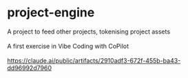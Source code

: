 # project-engine
A project to feed other projects, tokenising project assets<br><br>
A first exercise in Vibe Coding with CoPilot<br><br>
https://claude.ai/public/artifacts/2910adf3-672f-455b-ba43-dd96992d7960
